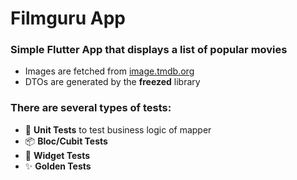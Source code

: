 # Filmguru App

### Simple Flutter App that displays a list of popular movies

- Images are fetched from [image.tmdb.org](https://image.tmdb.org)
- DTOs are generated by the **freezed** library

### There are several types of tests:
- 🧪 **Unit Tests** to test business logic of mapper
- 📦 **Bloc/Cubit Tests**
- 🧩 **Widget Tests**
- ✨ **Golden Tests**

